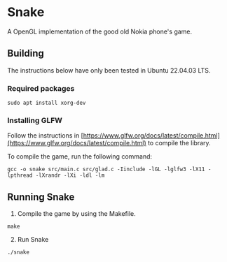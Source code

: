# Snake
A OpenGL implementation of the good old Nokia phone's game.

## Building
The instructions below have only been tested in Ubuntu 22.04.03 LTS.

### Required packages
```
sudo apt install xorg-dev
```

### Installing GLFW
Follow the instructions in [https://www.glfw.org/docs/latest/compile.html](https://www.glfw.org/docs/latest/compile.html) to compile the library.

To compile the game, run the following command:
```
gcc -o snake src/main.c src/glad.c -Iinclude -lGL -lglfw3 -lX11 -lpthread -lXrandr -lXi -ldl -lm
```

## Running Snake
1. Compile the game by using the Makefile.
```
make
```
2. Run Snake
```
./snake
```